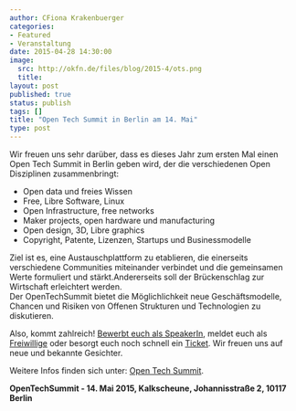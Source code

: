 ```yaml
---
author: CFiona Krakenbuerger
categories:
- Featured
- Veranstaltung
date: 2015-04-28 14:30:00
image:
  src: http://okfn.de/files/blog/2015-4/ots.png
  title: 
layout: post
published: true
status: publish
tags: []
title: "Open Tech Summit in Berlin am 14. Mai"
type: post
---
```



Wir freuen uns sehr darüber, dass es dieses Jahr zum ersten Mal einen Open Tech Summit in Berlin geben wird, der die verschiedenen Open Disziplinen zusammenbringt:

<ul>
	<li> Open data und freies Wissen </li>
	<li> Free, Libre Software, Linux</li>
	<li> Open Infrastructure, free networks</li>
	<li> Maker projects, open hardware und manufacturing</li>
	<li> Open design, 3D, Libre graphics</li>
	<li> Copyright, Patente, Lizenzen, Startups und Businessmodelle</li>
</ul>

Ziel ist es, eine Austauschplattform zu etablieren, die einerseits verschiedene Communities miteinander verbindet und die gemeinsamen Werte formuliert und stärkt.Andererseits soll der Brückenschlag zur Wirtschaft erleichtert werden.  
Der OpenTechSummit bietet die Möglichlichkeit neue Geschäftsmodelle, Chancen und Risiken von Offenen Strukturen und Technologien zu diskutieren.

Also, kommt zahlreich! <a href="http://opentechsummit.net/CallSpeakers.pdf">Bewerbt euch als SpeakerIn</a>, meldet euch als <a href="https://docs.google.com/forms/d/1JPE-WPvUZrCds_k4kmVX7h-UBwqHSAT5q41b_BfwNo4/viewform">Freiwillige</a> oder besorgt euch noch schnell ein <a href="http://www.eventbrite.com/e/opentechsummit-tickets-14132802593">Ticket</a>. Wir freuen uns auf neue und bekannte Gesichter.

Weitere Infos finden sich unter: <a href="http://opentechsummit.net">Open Tech Summit</a>.<br>


<b>OpenTechSummit - 14. Mai 2015,	Kalkscheune, Johannisstraße 2, 10117 Berlin</b>